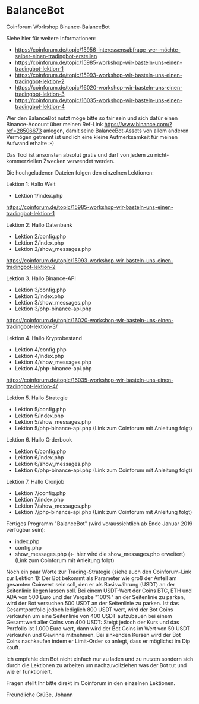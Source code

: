 # BalanceBot
Coinforum Workshop Binance-BalanceBot

Siehe hier für weitere Informationen:
- https://coinforum.de/topic/15956-interessensabfrage-wer-möchte-selber-einen-tradingbot-erstellen
- https://coinforum.de/topic/15985-workshop-wir-basteln-uns-einen-tradingbot-lektion-1
- https://coinforum.de/topic/15993-workshop-wir-basteln-uns-einen-tradingbot-lektion-2
- https://coinforum.de/topic/16020-workshop-wir-basteln-uns-einen-tradingbot-lektion-3
- https://coinforum.de/topic/16035-workshop-wir-basteln-uns-einen-tradingbot-lektion-4

Wer den BalanceBot nutzt möge bitte so fair sein und sich dafür einen Binance-Account über meinen Ref-Link https://www.binance.com/?ref=28506673  anlegen, damit seine BalanceBot-Assets von allem anderen Vermögen getrennt ist und ich eine kleine Aufmerksamkeit für meinen Aufwand erhalte :-)

Das Tool ist ansonsten absolut gratis und darf von jedem zu nicht-kommerziellen Zwecken verwendet werden.

Die hochgeladenen Dateien folgen den einzelnen Lektionen:

Lektion 1: Hallo Welt
- Lektion 1/index.php

https://coinforum.de/topic/15985-workshop-wir-basteln-uns-einen-tradingbot-lektion-1

Lektion 2: Hallo Datenbank
- Lektion 2/config.php
- Lektion 2/index.php
- Lektion 2/show_messages.php

https://coinforum.de/topic/15993-workshop-wir-basteln-uns-einen-tradingbot-lektion-2

Lektion 3. Hallo Binance-API
- Lektion 3/config.php
- Lektion 3/index.php
- Lektion 3/show_messages.php
- Lektion 3/php-binance-api.php

https://coinforum.de/topic/16020-workshop-wir-basteln-uns-einen-tradingbot-lektion-3/

Lektion 4. Hallo Kryptobestand
- Lektion 4/config.php
- Lektion 4/index.php
- Lektion 4/show_messages.php
- Lektion 4/php-binance-api.php

https://coinforum.de/topic/16035-workshop-wir-basteln-uns-einen-tradingbot-lektion-4/

Lektion 5. Hallo Strategie
- Lektion 5/config.php
- Lektion 5/index.php
- Lektion 5/show_messages.php
- Lektion 5/php-binance-api.php
(Link zum Coinforum mit Anleitung folgt)

Lektion 6. Hallo Orderbook
- Lektion 6/config.php
- Lektion 6/index.php
- Lektion 6/show_messages.php
- Lektion 6/php-binance-api.php
(Link zum Coinforum mit Anleitung folgt)

Lektion 7. Hallo Cronjob
- Lektion 7/config.php
- Lektion 7/index.php
- Lektion 7/show_messages.php
- Lektion 7/php-binance-api.php
(Link zum Coinforum mit Anleitung folgt)

Fertiges Programm "BalanceBot" (wird voraussichtlich ab Ende Januar 2019 verfügbar sein):
- index.php
- config.php
- show_messages.php (<- hier wird die show_messages.php erweitert)
(Link zum Coinforum mit Anleitung folgt)

Noch ein paar Worte zur Trading-Strategie (siehe auch den Coinforum-Link zur Lektion 1):
Der Bot bekommt als Parameter wie groß der Anteil am gesamten Coinwert sein soll, den er als Basiswährung (USDT) an der Seitenlinie liegen lassen soll.
Bei einem USDT-Wert der Coins BTC, ETH und ADA von 500 Euro und der Vergabe "100%" an der Seitenlinie zu parken, wird der Bot versuchen 500 USDT an der Seitenlinie zu parken. Ist das Gesamtportfolio jedoch lediglich 800 USDT wert, wird der Bot Coins verkaufen um eine Seitenlinie von 400 USDT aufzubauen bei einem Gesamtwert aller Coins von 400 USDT:
Steigt jedoch der Kurs und das Portfolio ist 1.000 Euro wert, dann wird der Bot Coins im Wert von 50 USDT verkaufen und Gewinne mitnehmen.
Bei sinkenden Kursen wird der Bot Coins nachkaufen indem er Limit-Order so anlegt, dass er möglichst im Dip kauft.

Ich empfehle den Bot nicht einfach nur zu laden und zu nutzen sondern sich durch die Lektionen zu arbeiten um nachzuvollziehen was der Bot tut und wie er funktioniert.

Fragen stellt Ihr bitte direkt im Coinforum in den einzelnen Lektionen.

Freundliche Grüße, Johann
